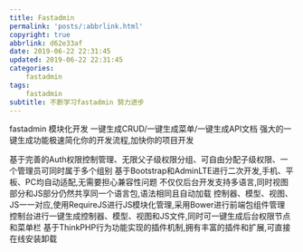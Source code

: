 ```yaml
---
title: Fastadmin
permalink: 'posts/:abbrlink.html'
copyright: true
abbrlink: d62e33af
date: 2019-06-22 22:31:45
updated: 2019-06-22 22:31:45
categories:
	fastadmin
tags:
	fastadmin
subtitle: 不断学习fastadmin 努力进步
---
```


fastadmin
模块化开发
一键生成CRUD/一键生成菜单/一键生成API文档
强大的一键生成功能极速简化你的开发流程,加快你的项目开发
<!--more-->
基于完善的Auth权限控制管理、无限父子级权限分组、可自由分配子级权限、一个管理员可同时属于多个组别
基于Bootstrap和AdminLTE进行二次开发,手机、平板、PC均自动适配,无需要担心兼容性问题
不仅仅后台开发支持多语言,同时视图部分和JS部分仍然共享同一个语言包,语法相同且自动加载
控制器、模型、视图、JS一一对应,使用RequireJS进行JS模块化管理,采用Bower进行前端包组件管理
控制台进行一键生成控制器、模型、视图和JS文件,同时可一键生成后台权限节点和菜单栏
基于ThinkPHP行为功能实现的插件机制,拥有丰富的插件和扩展,可直接在线安装卸载